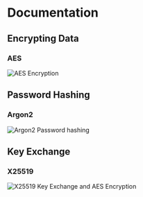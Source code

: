 # Documentation

## Encrypting Data

### AES

![AES Encryption](https://github.com/M3DZIK/libcrypto/assets/87065584/4c056daf-603e-45ac-9a52-a7af785d4128)

## Password Hashing

### Argon2

![Argon2 Password hashing](https://github.com/M3DZIK/libcrypto/assets/87065584/d90d9ad6-5717-47a2-a2cf-affc9ad3f502)

## Key Exchange

### X25519

![X25519 Key Exchange and AES Encryption](https://github.com/M3DZIK/libcrypto/assets/87065584/95fbff58-97fa-42c6-82d5-bee6a10f657c)
